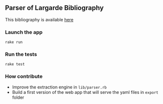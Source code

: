 ## Parser of Largarde Bibliography

This bibliography is available [here](https://www.uantwerpen.be/en/projects/great-lakes-africa-centre/law-power-peace-burundi/bibliographie-burundi/)

### Launch the app

`rake run`

### Run the tests

`rake test`

### How contribute

- Improve the extraction engine in `lib/parser.rb`
- Build a first version of the web app that will serve the yaml files in `export` folder
